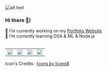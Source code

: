 
![alt text](https://res.cloudinary.com/dnv3ztqf1/image/upload/v1595618351/for%20github%20profile/Aakash_yadav_ohc5dg.gif)
### Hi there 👋)
🔭 I’m currently working on my [Portfolio Website ](https://aakashcode12.github.io/My-Portfolio/)<br>
🌱 I’m currently learning DSA & ML & Node.js<br><br>
<table >
  <tr>
    <td>
<a href="https://www.hackerrank.com/AakashCode12" target="_blank" title="Redirect to homepage">
    <img src="https://img.icons8.com/windows/32/000000/hackerrank.png"/></a>
</td>
    <td>
<a href="https://twitter.com/Aakashv0007"  target="_blank"  title="Redirect to homepage">
    <img src="https://img.icons8.com/doodle/32/000000/twitter--v1.png"/></a>
</td>
    <td>
<a href="https://www.linkedin.com/in/aakash-yadav-a30627190/" target="_blank"  title="Redirect to homepage">
<img src="https://img.icons8.com/doodle/32/000000/linkedin--v2.png"/></a>
</td>
  <td>
  <a href="https://www.instagram.com/aakash_igram/" target="_blank"  title="Redirect to homepage">
  <img src="https://res.cloudinary.com/dnv3ztqf1/image/upload/v1599228946/for%20github%20profile/instagram-sketched_tv68dv.png"/></a>
  </td>    
  </tr> 
</table>
Icon's Credits : <a href="https://icons8.com/icon/5eT5OnLluNOx/instagram">Icons by Icons8</a>
<!--
**AakashCode12/AakashCode12** is a ✨ _special_ ✨ repository because its `README.md` (this file) appears on your GitHub profile.

Here are some ideas to get you started:

- 🔭 I’m currently working on ...
- 🌱 I’m currently learning ...
- 👯 I’m looking to collaborate on ...
- 🤔 I’m looking for help with ...
- 💬 Ask me about ...
- 📫 How to reach me: ...
- 😄 Pronouns: ...
- ⚡ Fun fact: ...
-->
